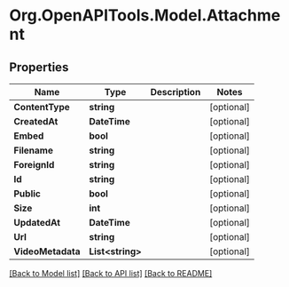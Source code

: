 # Org.OpenAPITools.Model.Attachment
## Properties

Name | Type | Description | Notes
------------ | ------------- | ------------- | -------------
**ContentType** | **string** |  | [optional] 
**CreatedAt** | **DateTime** |  | [optional] 
**Embed** | **bool** |  | [optional] 
**Filename** | **string** |  | [optional] 
**ForeignId** | **string** |  | [optional] 
**Id** | **string** |  | [optional] 
**Public** | **bool** |  | [optional] 
**Size** | **int** |  | [optional] 
**UpdatedAt** | **DateTime** |  | [optional] 
**Url** | **string** |  | [optional] 
**VideoMetadata** | **List&lt;string&gt;** |  | [optional] 

[[Back to Model list]](../README.md#documentation-for-models) [[Back to API list]](../README.md#documentation-for-api-endpoints) [[Back to README]](../README.md)

